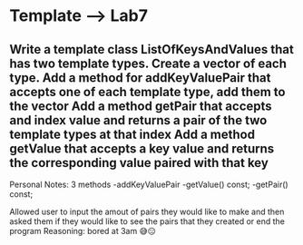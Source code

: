 # Template --> Lab7

Write a template class ListOfKeysAndValues that has two template types.  Create a vector of each type.
Add a method for addKeyValuePair that accepts one of each template type, add them to the vector
Add a method getPair that accepts and index value and returns a pair of the two template types at that index
Add a method getValue that accepts a key value and returns the corresponding value paired with that key
------------------------------------------------------------------------------------------------------------
Personal Notes:
3 methods
    -addKeyValuePair
    -getValue() const;
    -getPair() const;

Allowed user to input the amout of pairs they would like to make and then asked them if they would like to 
  see the pairs that they created or end the program 
Reasoning: bored at 3am 😅😑
